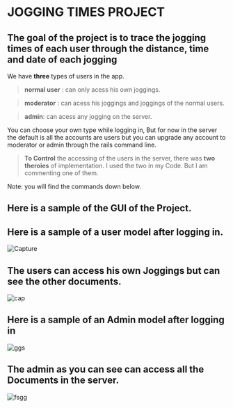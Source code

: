 # JOGGING TIMES PROJECT

## The goal of the project is to trace the jogging times of each user through the distance, time and date of each jogging

We have **three** types of users in the app.
> **normal user** : can only acess his own joggings.

> **moderator** : can acess his joggings and joggings of the normal users.

> **admin**: can acess any jogging on the server.

You can choose your own type while logging in, But for now in the server the default is all the accounts are users but you can upgrade any account to moderator or admin through the rails command line.



> **To Control** the accessing of the users in the server, there was **two theroies** of implementation.
> I used the two in my Code. But I am commenting one of them.



Note: you will find the commands down below.

## Here is a sample of the GUI of the Project.

## Here is a sample of a user model after logging in.
![Capture](https://user-images.githubusercontent.com/51732423/168706625-3c7d63c4-4995-413d-8493-7101c0970e0f.PNG)

## The users can access his own Joggings but can see the other documents.
![cap](https://user-images.githubusercontent.com/51732423/168706745-191c7fa3-010e-49da-a209-e82ad3cbf4a5.PNG)

## Here is a sample of an Admin model after logging in
![ggs](https://user-images.githubusercontent.com/51732423/168706869-4c14599b-50d0-4677-8bf9-5f37d9a07b2d.PNG)

## The admin as you can see can access all the Documents in the server.
![fsgg](https://user-images.githubusercontent.com/51732423/168706907-70a5025a-09bb-499c-8cbd-8c549f753b9c.PNG)
